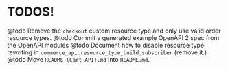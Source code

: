 # TODOS!

@todo Remove the `checkout` custom resource type and only use valid order resource types.
@todo Commit a generated example OpenAPI 2 spec from the OpenAPI modules
@todo Document how to disable resource type rewriting in `commerce_api.resource_type_build_subscriber` (remove it.)
@todo Move `README (Cart API).md` into `README.md`.
